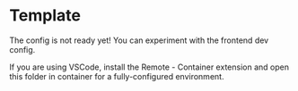 # Template

The config is not ready yet! You can experiment with the frontend dev config.

If you are using VSCode, install the Remote - Container extension and open this folder in container for a fully-configured environment.

[//]: # 'FIXME: Make Jest work with Svelte'
[//]: # 'TODO: Configure Cypress'
[//]: # 'TODO: Create backend configuration'
[//]: # 'TODO: Configure Github Actions'
